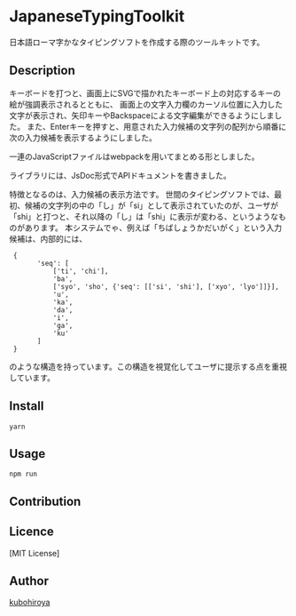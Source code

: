 JapaneseTypingToolkit
====

日本語ローマ字かなタイピングソフトを作成する際のツールキットです。

## Description

キーボードを打つと、画面上にSVGで描かれたキーボード上の対応するキーの絵が強調表示されるとともに、
画面上の文字入力欄のカーソル位置に入力した文字が表示され、矢印キーやBackspaceによる文字編集ができるようにしました。
また、Enterキーを押すと、用意された入力候補の文字列の配列から順番に次の入力候補を表示するようにしました。

一連のJavaScriptファイルはwebpackを用いてまとめる形としました。

ライブラリには、JsDoc形式でAPIドキュメントを書きました。

特徴となるのは、入力候補の表示方法です。
世間のタイピングソフトでは、最初、候補の文字列の中の「し」が「si」として表示されていたのが、ユーザが「shi」と打つと、それ以降の「し」は「shi」に表示が変わる、というようなものがあります。
本システムでゃ、例えば「ちばしょうかだいがく」という入力候補は、内部的には、


     {
           'seq': [
               ['ti', 'chi'],
               'ba',
               ['syo', 'sho', {'seq': [['si', 'shi'], ['xyo', 'lyo']]}],
               'u',
               'ka',
               'da',
               'i',
               'ga',
               'ku'
           ]
     }


のような構造を持っています。この構造を視覚化してユーザに提示する点を重視しています。


## Install

    yarn

## Usage

    npm run

## Contribution

## Licence

[MIT License]

## Author

[kubohiroya](https://github.com/kubohiroya)

